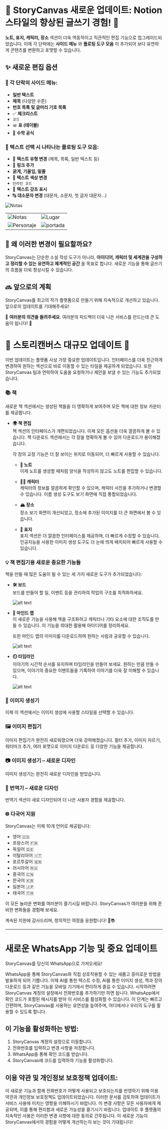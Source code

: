 # 🚀 StoryCanvas 새로운 업데이트: Notion 스타일의 향상된 글쓰기 경험! 🎉  

**노트, 표지, 캐릭터, 장소** 섹션이 더욱 역동적이고 직관적인 편집 기능으로 업그레이드되었습니다. 이제 각 단락에는 **사이드 메뉴** 와 **플로팅 도구 모음** 이 추가되어 보다 유연하게 콘텐츠를 변환하고 포맷할 수 있습니다.  

## ✨ 새로운 편집 옵션  

### 🔹 각 단락의 사이드 메뉴:  
- **일반 텍스트**  
- **제목** (다양한 수준)  
- **번호 목록 및 글머리 기호 목록**  
- ✅ **체크리스트**  
- ``` 코드 ```  
- 📊 **표 (테이블)**  
- 🧮 **수학 공식**  

### 🔹 텍스트 선택 시 나타나는 플로팅 도구 모음:  
- 🔄 **텍스트 유형 변경** (제목, 목록, 일반 텍스트 등)  
- 🔗 **링크 추가**  
- **굵게, 기울임, 밑줄**  
- 🎨 **텍스트 색상 변경**  
- `인라인 코드`  
- 🔖 **텍스트 강조 표시**  
- 🔠 **대소문자 변경** (대문자, 소문자, 첫 글자 대문자...)  

![Notas](https://raw.githubusercontent.com/kimvex/storycanvas-blog-info/refs/heads/main/imgs/notas-more-options.webp)

| | |
|-----------|-----------|
| ![Notas](https://raw.githubusercontent.com/kimvex/storycanvas-blog-info/refs/heads/main/imgs/notes-notion.webp) | ![Lugar](https://raw.githubusercontent.com/kimvex/storycanvas-blog-info/refs/heads/main/imgs/places-notion.webp) |
| ![Personaje](https://raw.githubusercontent.com/kimvex/storycanvas-blog-info/refs/heads/main/imgs/character-notion.webp) | ![portada](https://raw.githubusercontent.com/kimvex/storycanvas-blog-info/refs/heads/main/imgs/cover-notion.webp) |

## 🎯 왜 이러한 변경이 필요할까요?  
StoryCanvas는 단순한 소설 작성 도구가 아니라, **아이디어, 캐릭터 및 세계관을 구성하고 정리할 수 있는 유연하고 체계적인 공간** 을 목표로 합니다. 새로운 기능을 통해 글쓰기의 흐름을 더욱 향상시킬 수 있습니다.  

## 🔜 앞으로의 계획  
StoryCanvas를 최고의 작가 플랫폼으로 만들기 위해 지속적으로 개선하고 있습니다. 앞으로의 업데이트를 기대해주세요!  

💬 **여러분의 의견을 들려주세요**. 여러분의 피드백이 더욱 나은 서비스를 만드는데 큰 도움이 됩니다! 🚀  


# 🌟 스토리캔버스 대규모 업데이트 🌟

이번 업데이트는 플랫폼 사상 가장 중요한 업데이트입니다. 인터페이스를 더욱 친근하게 변경하여 원하는 섹션으로 바로 이동할 수 있는 타일을 제공하게 되었습니다. 또한 StoryCanvas 팀과 연락하여 도움을 요청하거나 제안을 보낼 수 있는 기능도 추가되었습니다.

### 📚 책

새로운 책 섹션에서는 생성된 책들을 더 명확하게 보여주며 모든 책에 대한 정보 카운터를 제공합니다.

- **🌍 책 편집**  
  책 섹션의 인터페이스가 개편되었습니다. 이제 모든 옵션을 더욱 깔끔하게 볼 수 있습니다. 책 다운로드 섹션에서는 각 장을 명확하게 볼 수 있어 다운로드가 용이해졌습니다.
  
  각 장의 교정 기능은 더 잘 보이는 위치로 이동되어, 더 빠르게 사용할 수 있습니다.

  - **📑 노트**  
    이제 노트를 생성할 때처럼 양식을 작성하지 않고도 노트를 편집할 수 있습니다.

  - **👨‍🎨 캐릭터**  
    캐릭터의 정보를 깔끔하게 확인할 수 있으며, 캐릭터 사진을 추가하거나 변경할 수 있습니다. 이름 생성 도구도 보기 화면에 직접 통합되었습니다.

  - **🏔️ 장소**  
    장소 보기 화면이 개선되었고, 장소에 추가된 이미지를 더 큰 화면에서 볼 수 있습니다.

  - **🎄 표지**  
    표지 섹션은 더 깔끔한 인터페이스를 제공하며, 더 빠르게 수정할 수 있습니다. 인공지능을 사용한 이미지 생성 도구도 더 눈에 띄게 배치되어 빠르게 사용할 수 있습니다.

### 💡 책 편집기용 새로운 중요한 기능들
책을 만들 때 많은 도움이 될 수 있는 세 가지 새로운 도구가 추가되었습니다:

- **🛠️ 보드**  
  보드를 만들어 할 일, 이벤트 등을 관리하여 작업의 구조를 최적화하세요.

  ![alt text](https://raw.githubusercontent.com/kimvex/storycanvas-blog-info/refs/heads/main/imgs/Imagen%20board.webp.webp)

- **🏰 마인드 맵**  
  이 새로운 기능을 사용해 책을 구조화하고 캐릭터나 기타 요소에 대한 조직도를 만들 수 있습니다. 이 기능을 최대한 활용해 아이디어를 정리하세요.
  
  또한 마인드 맵의 이미지를 다운로드하여 원하는 사람과 공유할 수 있습니다.

  ![alt text](https://raw.githubusercontent.com/kimvex/storycanvas-blog-info/refs/heads/main/imgs/Mapa%20mental.webp.webp)

- **⏲️ 타임라인**  
  이야기의 시간적 순서를 유지하며 타임라인을 만들어 보세요. 원하는 만큼 만들 수 있으며, 이야기의 중요한 이벤트들을 기록하여 이야기를 더욱 잘 이해할 수 있습니다.

  ![alt text](https://raw.githubusercontent.com/kimvex/storycanvas-blog-info/refs/heads/main/imgs/timeline.webp.webp)

### 🌟 이미지 생성기
이제 이 섹션에서는 이미지 생성에 사용할 스타일을 선택할 수 있습니다.

### 🖼️ 이미지 편집기
이미지 편집기가 완전히 새로워졌으며 더욱 강력해졌습니다. 필터 추가, 이미지 자르기, 워터마크 추가, 여러 포맷으로 이미지 다운로드 등 다양한 기능을 제공합니다.

### 📷 이미지 생성기 – 새로운 디자인
이미지 생성기는 완전히 새로운 디자인을 받았습니다.

### 💬 번역기 – 새로운 디자인
번역기 섹션이 새로 디자인되어 더 나은 사용자 경험을 제공합니다.

### 🌐 다국어 지원
StoryCanvas는 이제 10개 언어로 제공됩니다:

- 영어 🇺🇸
- 프랑스어 🇫🇷
- 독일어 🇩🇪
- 이탈리아어 🇮🇹
- 포르투갈어 🇧🇷
- 러시아어 🇷🇺
- 중국어 🇨🇳
- 한국어 🇰🇷
- 일본어 🇯🇵
- 태국어 🇹🇭

이 모든 놀라운 변화를 여러분이 즐기시길 바랍니다. StoryCanvas가 여러분을 위해 준비한 변화들을 경험해 보세요.

계속된 지원에 감사드리며, 창의적인 여정을 응원합니다! 🌱📚

---
# 새로운 WhatsApp 기능 및 중요 업데이트

StoryCanvas를 당신의 WhatsApp으로 가져오세요!

WhatsApp을 통해 StoryCanvas와 직접 상호작용할 수 있는 새롭고 흥미로운 방법을 발표하게 되어 기쁩니다. 이제 AI를 통한 텍스트 수정, AI를 통한 이미지 생성, 책과 장의 다운로드 등과 같은 기능을 모바일 기기에서 편리하게 즐길 수 있습니다. 시작하려면 StoryCanvas 계정의 설정에서 전화번호를 추가하기만 하면 됩니다. WhatsApp에서 확인 코드가 포함된 메시지를 받아 이 서비스를 활성화할 수 있습니다. 이 단계는 빠르고 간편하며, StoryCanvas를 사용하는 유연성을 높여주며, 어디에서나 우리의 도구를 활용할 수 있도록 합니다.

## 이 기능을 활성화하는 방법:

1. StoryCanvas 계정의 설정으로 이동합니다.
2. 전화번호를 입력하고 변경 사항을 저장합니다.
3. WhatsApp을 통해 확인 코드를 받습니다.
4. StoryCanvas에 코드를 입력하여 기능을 활성화합니다.

## 이용 약관 및 개인정보 보호정책 업데이트:

이 새로운 기능과 함께 전화번호가 어떻게 사용되고 보호되는지를 반영하기 위해 이용 약관과 개인정보 보호정책도 업데이트되었습니다. 이러한 문서를 검토하여 업데이트가 서비스 사용에 미치는 영향을 이해하시기 바랍니다. 이 변경 사항은 모든 사용자에게 제공되며, 이를 통해 편리함과 새로운 가능성을 즐기시기 바랍니다. 업데이트 후 플랫폼의 지속적인 사용은 이러한 변경 사항에 대한 동의로 간주됩니다. 이 새로운 기능이 StoryCanvas에서의 경험을 어떻게 개선하는지 보는 것이 기대됩니다!